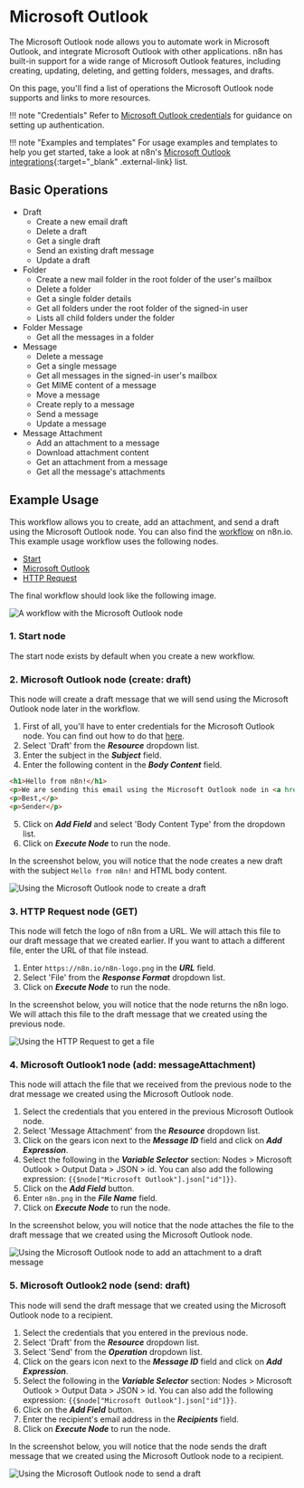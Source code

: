 # Microsoft Outlook

The Microsoft Outlook node allows you to automate work in Microsoft Outlook, and integrate Microsoft Outlook with other applications. n8n has built-in support for a wide range of Microsoft Outlook features, including creating, updating, deleting, and getting folders, messages, and drafts. 

On this page, you'll find a list of operations the Microsoft Outlook node supports and links to more resources.

!!! note "Credentials"
    Refer to [Microsoft Outlook credentials](https://docs.n8n.io/integrations/builtin/credentials/microsoft/) for guidance on setting up authentication. 

!!! note "Examples and templates"
    For usage examples and templates to help you get started, take a look at n8n's [Microsoft Outlook integrations](https://n8n.io/integrations/microsoft-outlook/){:target="_blank" .external-link} list.



## Basic Operations

* Draft
    * Create a new email draft
    * Delete a draft
    * Get a single draft
    * Send an existing draft message
    * Update a draft
* Folder
    * Create a new mail folder in the root folder of the user's mailbox
    * Delete a folder
    * Get a single folder details
    * Get all folders under the root folder of the signed-in user
    * Lists all child folders under the folder
* Folder Message
    * Get all the messages in a folder
* Message
    * Delete a message
    * Get a single message
    * Get all messages in the signed-in user's mailbox
    * Get MIME content of a message
    * Move a message
    * Create reply to a message
    * Send a message
    * Update a message
* Message Attachment
    * Add an attachment to a message
    * Download attachment content
    * Get an attachment from a message
    * Get all the message's attachments

## Example Usage

This workflow allows you to create, add an attachment, and send a draft using the Microsoft Outlook node. You can also find the [workflow](https://n8n.io/workflows/867) on n8n.io. This example usage workflow uses the following nodes.
- [Start](/integrations/builtin/core-nodes/n8n-nodes-base.start/)
- [Microsoft Outlook]()
- [HTTP Request](/integrations/builtin/core-nodes/n8n-nodes-base.httprequest/)

The final workflow should look like the following image.

![A workflow with the Microsoft Outlook node](/_images/integrations/builtin/app-nodes/microsoftoutlook/workflow.png)

### 1. Start node

The start node exists by default when you create a new workflow.

### 2. Microsoft Outlook node (create: draft)

This node will create a draft message that we will send using the Microsoft Outlook node later in the workflow.

1. First of all, you'll have to enter credentials for the Microsoft Outlook node. You can find out how to do that [here](/integrations/builtin/credentials/microsoft/).
2. Select 'Draft' from the ***Resource*** dropdown list.
3. Enter the subject in the ***Subject*** field.
4. Enter the following content in the ***Body Content*** field.
```html
<h1>Hello from n8n!</h1>
<p>We are sending this email using the Microsoft Outlook node in <a href="https://n8n.io">n8n</a></p>
<p>Best,</p>
<p>Sender</p>
```
5. Click on ***Add Field*** and select 'Body Content Type' from the dropdown list.
6. Click on ***Execute Node*** to run the node.

In the screenshot below, you will notice that the node creates a new draft with the subject `Hello from n8n!` and HTML body content.

![Using the Microsoft Outlook node to create a draft](/_images/integrations/builtin/app-nodes/microsoftoutlook/microsoftoutlook_node.png)

### 3. HTTP Request node (GET)

This node will fetch the logo of n8n from a URL. We will attach this file to our draft message that we created earlier. If you want to attach a different file, enter the URL of that file instead.

1. Enter `https://n8n.io/n8n-logo.png` in the ***URL*** field.
2. Select 'File' from the ***Response Format*** dropdown list.
3. Click on ***Execute Node*** to run the node.

In the screenshot below, you will notice that the node returns the n8n logo. We will attach this file to the draft message that we created using the previous node.

![Using the HTTP Request to get a file](/_images/integrations/builtin/app-nodes/microsoftoutlook/httprequest_node.png)

### 4. Microsoft Outlook1 node (add: messageAttachment)

This node will attach the file that we received from the previous node to the drat message we created using the Microsoft Outlook node.

1. Select the credentials that you entered in the previous Microsoft Outlook node.
2. Select 'Message Attachment' from the ***Resource*** dropdown list.
3. Click on the gears icon next to the ***Message ID*** field and click on ***Add Expression***.
4. Select the following in the ***Variable Selector*** section: Nodes > Microsoft Outlook > Output Data > JSON > id. You can also add the following expression: `{{$node["Microsoft Outlook"].json["id"]}}`.
5. Click on the ***Add Field*** button.
6. Enter `n8n.png` in the ***File Name*** field.
7. Click on ***Execute Node*** to run the node.

In the screenshot below, you will notice that the node attaches the file to the draft message that we created using the Microsoft Outlook node.

![Using the Microsoft Outlook node to add an attachment to a draft message](/_images/integrations/builtin/app-nodes/microsoftoutlook/microsoftoutlook1_node.png)

### 5. Microsoft Outlook2 node (send: draft)

This node will send the draft message that we created using the Microsoft Outlook node to a recipient.

1. Select the credentials that you entered in the previous node.
2. Select 'Draft' from the ***Resource*** dropdown list.
3. Select 'Send' from the ***Operation*** dropdown list.
4. Click on the gears icon next to the ***Message ID*** field and click on ***Add Expression***.
5. Select the following in the ***Variable Selector*** section: Nodes > Microsoft Outlook > Output Data > JSON > id. You can also add the following expression: `{{$node["Microsoft Outlook"].json["id"]}}`.
6. Click on the ***Add Field*** button.
7. Enter the recipient's email address in the ***Recipients*** field.
8. Click on ***Execute Node*** to run the node.

In the screenshot below, you will notice that the node sends the draft message that we created using the Microsoft Outlook node to a recipient.

![Using the Microsoft Outlook node to send a draft](/_images/integrations/builtin/app-nodes/microsoftoutlook/microsoftoutlook2_node.png)
